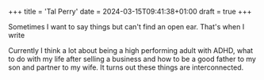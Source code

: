 +++
title = 'Tal Perry'
date = 2024-03-15T09:41:38+01:00
draft = true
+++

Sometimes I want to say things but can't find an open ear. That's when I write

Currently I think a lot about being a high performing adult with ADHD, what to do with my life after selling a business and how to be a good father to my son and partner to my wife. It turns out these things are interconnected.  